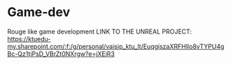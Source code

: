 # Game-dev
Rouge like game development
LINK TO THE UNREAL PROJECT: https://ktuedu-my.sharepoint.com/:f:/g/personal/vaisip_ktu_lt/EuqgiszaXRFHlIo8vTYPU4gBc-Qz1tjPsD_VBrZt0NXrgw?e=jXEiR3
